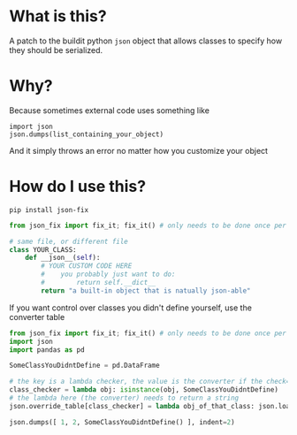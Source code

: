 # What is this?

A patch to the buildit python `json` object that allows classes to specify how they should be serialized.

# Why?

Because sometimes external code uses something like
```
import json
json.dumps(list_containing_your_object)
```
And it simply throws an error no matter how you customize your object

# How do I use this?

`pip install json-fix`

```python
from json_fix import fix_it; fix_it() # only needs to be done once per runtime, NOT per-file

# same file, or different file
class YOUR_CLASS:
    def __json__(self):
        # YOUR CUSTOM CODE HERE
        #    you probably just want to do:
        #        return self.__dict__
        return "a built-in object that is natually json-able"
```

If you want control over classes you didn't define yourself, use the converter table
```python
from json_fix import fix_it; fix_it() # only needs to be done once per runtime, NOT per-file
import json
import pandas as pd

SomeClassYouDidntDefine = pd.DataFrame

# the key is a lambda checker, the value is the converter if the check==True
class_checker = lambda obj: isinstance(obj, SomeClassYouDidntDefine)
# the lambda here (the converter) needs to return a string
json.override_table[class_checker] = lambda obj_of_that_class: json.loads(obj_of_that_class.to_json())

json.dumps([ 1, 2, SomeClassYouDidntDefine() ], indent=2)
```